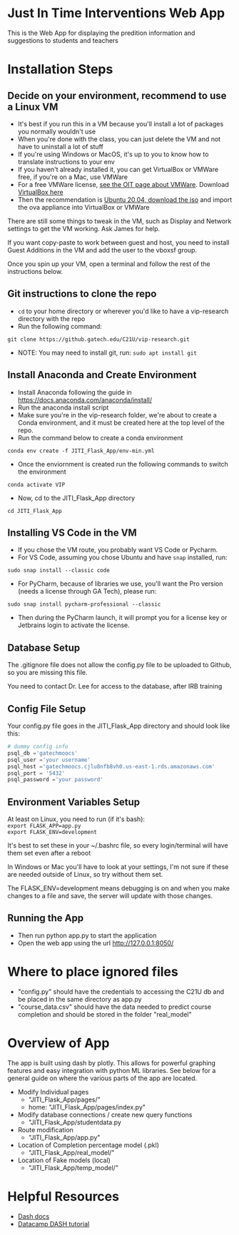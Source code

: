 # Just In Time Interventions Web App

This is the Web App for displaying the predition information and suggestions to students and teachers

# Installation Steps  

## Decide on your environment, recommend to use a Linux VM
* It's best if you run this in a VM because you'll install a lot of packages you normally wouldn't use
* When you're done with the class, you can just delete the VM and not have to uninstall a lot of stuff
* If you're using Windows or MacOS, it's up to you to know how to translate instructions to your env
* If you haven't already installed it, you can get VirtualBox or VMWare free, if you're on a Mac, use VMWare
* For a free VMWare license, [see the OIT page about VMWare](https://support.cc.gatech.edu/resources/downloads). Download [VirtualBox here](https://www.virtualbox.org/wiki/Downloads) 
* Then the recommendation is [Ubuntu 20.04, download the iso](https://ubuntu.com/download/desktop) and import the ova appliance into VirtualBox or VMWare 

There are still some things to tweak in the VM, such as Display and Network settings to get the VM working. Ask James for help.

If you want copy-paste to work between guest and host, you need to install Guest Additions in the VM and add the user to the vboxsf group.

Once you spin up your VM, open a terminal and follow the rest of the instructions below.

## Git instructions to clone the repo
* `cd` to your home directory or wherever you'd like to have a vip-research directory with the repo
* Run the following command:
```
git clone https://github.gatech.edu/C21U/vip-research.git
```
* NOTE: You may need to install git, run: `sudo apt install git`

## Install Anaconda and Create Environment
* Install Anaconda following the guide in https://docs.anaconda.com/anaconda/install/
* Run the anaconda install script
* Make sure you're in the vip-research folder, we're about to create a Conda environment, and it must be created here at the top level of the repo. 
* Run the command below to create a conda environment

```
conda env create -f JITI_Flask_App/env-min.yml
```

* Once the enviornment is created run the following commands to switch the environment 

```
conda activate VIP
```
* Now, cd to the JITI_Flask_App directory
```
cd JITI_Flask_App
```
## Installing VS Code in the VM
* If you chose the VM route, you probably want VS Code or Pycharm. 
* For VS Code, assuming you chose Ubuntu and have `snap` installed, run:
```
sudo snap install --classic code
```
* For PyCharm, because of libraries we use, you'll want the Pro version (needs a license through GA Tech), please run:
```
sudo snap install pycharm-professional --classic
```
* Then during the PyCharm launch, it will prompt you for a license key or Jetbrains login to activate the license.

## Database Setup
The .gitignore file does not allow the config.py file to be uploaded to Github, so you are missing this file. 

You need to contact Dr. Lee for access to the database, after IRB training

## Config File Setup

Your config.py file goes in the JITI_Flask_App directory and should look like this:  
```python
# dummy config info
psql_db ='gatechmoocs'
psql_user ='your username'
psql_host ='gatechmoocs.cjlu8nfb8vh0.us-east-1.rds.amazonaws.com'
psql_port = '5432'
psql_password ='your password'
```
## Environment Variables Setup
At least on Linux, you need to run (if it's bash):  
`export FLASK_APP=app.py`  
`export FLASK_ENV=development`  

It's best to set these in your ~/.bashrc file, so every login/terminal will have them set even after a reboot

In Windows or Mac you'll have to look at your settings, I'm not sure if these are needed outside of Linux, so try without them set.

The FLASK_ENV=development means debugging is on and when you make changes to a file and save, the server will update with those changes.

## Running the App
* Then run python app.py to start the application
* Open the web app using the url http://127.0.0.1:8050/


# Where to place ignored files
* "config.py" should have the credentials to accessing the C21U db and be placed in the same directory as app.py
* "course_data.csv" should have the data needed to predict course completion and should be stored in the folder "real_model"

# Overview of App
The app is built using dash by plotly. This allows for powerful graphing features and easy integration with python ML libraries. See below for a general guide on where the various parts of the app are located.
* Modify Individual pages
    * "JITI_Flask_App/pages/"
    * home: "JITI_Flask_App/pages/index.py"
* Modify database connections / create new query functions
    * "JITI_Flask_App/studentdata.py
* Route modification
    * "JITI_Flask_App/app.py"
* Location of Completion percentage model (.pkl)
    * "JITI_Flask_App/real_model/"
* Location of Fake models (local)
    *  "JITI_Flask_App/temp_model/"

# Helpful Resources
* [Dash docs](https://dash.plotly.com/)
* [Datacamp DASH tutorial](https://www.datacamp.com/community/tutorials/learn-build-dash-python)